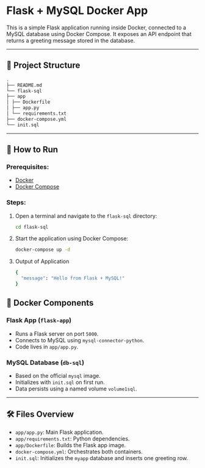 # Flask + MySQL Docker App

This is a simple Flask application running inside Docker, connected to a MySQL database using Docker Compose. It exposes an API endpoint that returns a greeting message stored in the database.

---

## 📁 Project Structure

```bash
.
├── README.md
└── flask-sql
├── app
│ ├── Dockerfile
│ ├── app.py
│ └── requirements.txt
├── docker-compose.yml
└── init.sql
```

---

## 🚀 How to Run

### Prerequisites:
- [Docker](https://www.docker.com/)
- [Docker Compose](https://docs.docker.com/compose/)

### Steps:

1. Open a terminal and navigate to the `flask-sql` directory:

   ```bash
   cd flask-sql
   ```
2. Start the application using Docker Compose:

   ```bash
   docker-compose up -d
   ```
3. Output of Application

   ```bash
   {
     "message": "Hello from Flask + MySQL!"
   }
   ```
## 🐳 Docker Components

### Flask App (`flask-app`)
- Runs a Flask server on port `5000`.
- Connects to MySQL using `mysql-connector-python`.
- Code lives in `app/app.py`.

### MySQL Database (`db-sql`)
- Based on the official `mysql` image.
- Initializes with `init.sql` on first run.
- Data persists using a named volume `volume1sql`.

---

## 🛠️ Files Overview

- `app/app.py`: Main Flask application.
- `app/requirements.txt`: Python dependencies.
- `app/Dockerfile`: Builds the Flask app image.
- `docker-compose.yml`: Orchestrates both containers.
- `init.sql`: Initializes the `myapp` database and inserts one greeting row.


